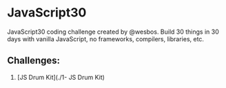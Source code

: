 # JavaScript30
JavaScript30 coding challenge created by @wesbos. Build 30 things in 30 days with vanilla JavaScript, no frameworks, compilers, libraries, etc.

## Challenges:
1. [JS Drum Kit](./1- JS Drum Kit)
